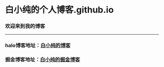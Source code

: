 # 白小纯的个人博客.github.io
### 欢迎来到我的博客
---
### halo博客地址：[白小纯的博客](http://43.138.15.126/) 
### 掘金博客地址：[白小纯的掘金博客](https://juejin.cn/user/888831181855246)
